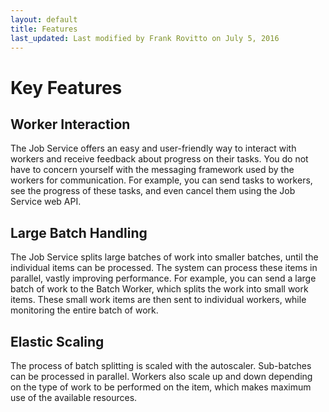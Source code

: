 ```yaml
---
layout: default
title: Features
last_updated: Last modified by Frank Rovitto on July 5, 2016
---
```


# Key Features

## Worker Interaction

The Job Service offers an easy and user-friendly way to interact with workers and receive feedback about progress on their tasks. You do not have to concern yourself with the messaging framework used by the workers for communication. For example, you can send tasks to workers, see the progress of these tasks, and even cancel them using the Job Service web API.

## Large Batch Handling

The Job Service splits large batches of work into smaller batches, until the individual items can be processed. The system can process these items in parallel, vastly improving performance. For example, you can send a large batch of work to the Batch Worker, which splits the work into small work items. These small work items are then sent to individual workers, while monitoring the entire batch of work.

## Elastic Scaling

The process of batch splitting is scaled with the autoscaler. Sub-batches can be processed in parallel. Workers also scale up and down depending on the type of work to be performed on the item, which makes maximum use of the available resources.



